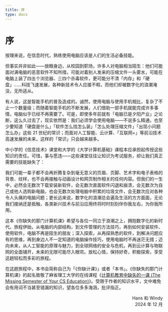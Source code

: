 ```yaml
---
title: 序
type: docs
---
```


# 序

按理来说，在信息时代，熟练使用电脑应该是人们的生活必备技能。

但事实并非如此——放眼身边，从校园到职场，许多人对电脑相当陌生：他们可能面对满电脑的恶意软件不知所措，可能对着别人发来的压缩文件一头雾水，可能在电脑上装了四五个浏览器、三四个杀毒软件，更可能分不清「内存」和「硬盘」……科技飞速发展，各种新技术令人应接不暇，而他们却被数字化的浪潮淹没，无所适从。

有人说，这是智能手机的普及造成的。诚然，使用电脑与使用手机相比，复杂了不止一个数量级；而随着智能手机的不断发展，人们借助一部手机就能完成许多事情，电脑似乎已经不再需要了。可是，即使多年前就有「电脑已是夕阳产业」之论断，这么久过去了，现实依然是：我们必须学会使用电脑——不说多么精通，也至少要知道「硬盘是什么」「软件怎么找怎么装」「怎么处理压缩文件」「出现小问题怎么办」这些 21 世纪的常识；而面对人工智能、云计算、「互联网+」等前沿技术高速发展的未来，这样的「常识」只会越来越多。

中小学的《信息技术》课堂和大学的《大学计算机基础》课程本应承担起传授这些知识的责任。可惜，事与愿违——这些课堂往往让知识为考试服务，却让我们真正需要的技能缺失了：

我们可能一辈子都不会再折腾复杂到毫无意义的页眉、页脚、艺术字和电子表格的背景、纹样，也不会再接触与动画设计和网页制作相关的任何内容。但我们的一生中，必然会无数次下载安装新软件，会无数次直面软件闪退和崩溃，会无数次为自己或他人选购新电脑，也会无数次处理电脑中积累的垃圾文件，会无数次应对各种令人头痛的电脑问题；更长远来说，数字化的浪潮总会遍及生活的方方面面，无论我们接纳还是抵触，各类新兴技术与前沿应用终将时时刻刻伴你我左右，为你我所用。

这本《你缺失的那门计算机课》希望与各位一同立于浪潮之上，拥抱数字化的新时代。旅程伊始，从电脑的内部结构，到文件管理的方法技巧，再到如何安装软件、使用软件，电脑不再是陌生的朋友；深入探索，从再探熟悉的软件，到解决问题应有的思维，再到身边人不一定知道的电脑操作技巧，使用电脑时不再迷茫无措；迈向未来，从人工智能的原理与魅力，到全球网络的安全与危机，再到云计算与物联网的全面铺开，未来的无限可能尽入眼帘。放松心情，保持好奇，积极探索，享受这趟轻松而多彩的旅程。

在这趟旅程中，本书会简称自己为「《你缺计课》」或者「本书」。《你缺失的那门计算机课》的起名致敬了麻省理工大学的在线课程《[计算机教育中缺失的一课 (The Missing Semester of Your CS Education)](https://missing.csail.mit.edu/)》。受限于作者的知识水平，文中难免会有用词不当甚至错漏的知识，望各位多多海涵，批评指正。

<p style="text-align: end">Hans 和 Windy<br>2024 年 12 月